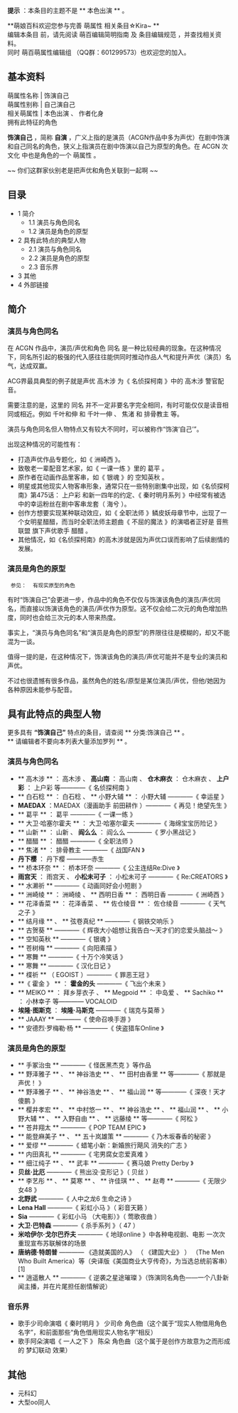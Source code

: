 **提示** ：本条目的主题不是 ** 本色出演  ** 。

**萌娘百科欢迎您参与完善 萌属性  相关条目☆Kira~ **  
编辑本条目  前，请先阅读  萌百编辑简明指南  及  条目编辑规范  ，并查找相关资料。  
同时  萌百萌属性编辑组  （QQ群：601299573）也欢迎您的加入。

**基本资料**  
---  
萌属性名称  |  饰演自己   
萌属性别称  |  自己演自己   
相关萌属性  |  本色出演  、  作者化身   
拥有此特征的角色  
  
**饰演自己** ，简称 **自演** ，广义上指的是演员（ACGN作品中多为声优）在剧中饰演和自己同名的角色，狭义上指演员在剧中饰演以自己为原型的角色。在
ACGN  次文化  中也是角色的一个  萌属性  。

~~ 你们这群家伙别老是把声优和角色关联到一起啊  ~~

##  目录

  * 1  简介 
    * 1.1  演员与角色同名 
    * 1.2  演员是角色的原型 
  * 2  具有此特点的典型人物 
    * 2.1  演员与角色同名 
    * 2.2  演员是角色的原型 
    * 2.3  音乐界 
  * 3  其他 
  * 4  外部链接 

##  简介

###  演员与角色同名

在 ACGN 作品中，演员/声优和角色  同名
是一种比较经典的现象。在这种情况下，同名所引起的极强的代入感往往能供同时推动作品人气和提升声优（演员）名气，达成双赢。

ACG界最具典型的例子就是声优  高木涉  为《  名侦探柯南  》中的  高木涉  警官配音。

需要注意的是，这里的  同名  并不一定非要名字完全相同，有时可能仅仅是读音相同或相近。例如  千叶和伸  和  千叶一伸  、  焦渚  和  排骨教主
等。

演员与角色同名但人物特点又有较大不同时，可以被称作“饰演‘自己’”。

出现这种情况的可能性有：

  * 打造声优作品专题化，如《  洲崎西  》。 
  * 致敬老一辈配音艺术家，如《  一课一练  》里的  葛平  。 
  * 原作者在动画作品里客串，如《  银魂  》的  空知英秋  。 
  * 明星或其他现实人物客串形象，通常只在一些特别剧集中出现，如《名侦探柯南》第475话：  上户彩  和新一四年的约定、《  秦时明月系列  》中经常有被选中的幸运粉丝在剧中客串龙套（  海兮  ）。 
  * 创作方想要实现某种联动效应，如《  全职法师  》鳞皮妖母章节中，出现了一个女明星醋醋，而当时全职法师主题曲《  不屈的魔法  》的演唱者正好是  音熊联盟  旗下声优歌手  醋醋  。 
  * 其他情况，如《名侦探柯南》的高木涉就是因为声优口误而影响了后续剧情的发展。 

###  演员是角色的原型

     参见：  有现实原型的角色 

有时“饰演自己”会更进一步，作品中的角色不仅仅与饰演该角色的演员/声优同名，而直接以饰演该角色的演员/声优作为原型。这不仅会给二次元的角色增加热度，同时也会给三次元的本人带来热度。

事实上，“演员与角色同名”和“演员是角色的原型”的界限往往是模糊的，却又不能混为一谈。

值得一提的是，在这种情况下，饰演该角色的演员/声优可能并不是专业的演员和声优。

不过也很遗憾有很多作品，虽然角色的姓名/原型是某位演员/声优，但他/她因为各种原因未能参与配音。

##  具有此特点的典型人物

更多具有 **“饰演自己”** 特点的条目，请查阅 ** 分类:饰演自己  ** 。  
** 请编辑者不要向本列表大量添加罗列  ** 。

###  演员与角色同名

  * ** 高木涉  ** ：  高木涉  、 **高山南** ：  高山南  、 **仓木麻衣** ：  仓木麻衣  、 **上户彩** ：  上户彩  等————《  名侦探柯南  》 
  * ** 白石稔  ** ：  白石稔  、 ** 小野大辅  ** ：  小野大辅  ————《  幸运星  》 
  * **MAEDAX** ：MAEDAX（漫画助手  前田耕作  ）————《  再见！绝望先生  》 
  * ** 葛平  ** ：  葛平  ————《  一课一练  》 
  * ** 大卫·哈塞尔霍夫  ** ：  大卫·哈塞尔霍夫  ————《  海绵宝宝历险记  》 
  * ** 山新  ** ：  山新  、 **阎么么** ：  阎么么  ————《  罗小黑战记  》 
  * ** 醋醋  ** ：  醋醋  ————《  全职法师  》 
  * ** 焦渚  ** ：  排骨教主  ————《  战国FAN  》 
  * **丹下樱** ：  丹下樱  ————赤生 
  * ** 桥本环奈  ** ：  桥本环奈  ————《  公主连结Re:Dive  》 
  * **雨宫天** ：  雨宫天  、 **小松未可子** ：  小松未可子  ————《  Re:CREATORS  》 
  * ** 水濑祈  ** ————《  动画同好会小短剧  》 
  * ** 洲崎绫  ** ：  洲崎绫  、 ** 西明日香  ** ：  西明日香  ————《  洲崎西  》 
  * ** 花泽香菜  ** ：  花泽香菜  、 ** 佐仓绫音  ** ：  佐仓绫音  ————《  天气之子  》 
  * ** 结月缘  ** 、 ** 弦卷真纪  ** ————《  钢铁交响乐  》 
  * ** 古贺葵  ** ————《  辉夜大小姐想让我告白～天才们的恋爱头脑战～  》 
  * ** 空知英秋  ** ————《  银魂  》 
  * ** 苍树梅  ** ————《  向阳素描  》 
  * ** 寒舞  ** ————《  十万个冷笑话  》 
  * ** 寒舞  ** ————《  汉化日记  》 
  * ** 楪祈  ** （  EGOIST  ）————《  罪恶王冠  》 
  * **《 霍金  》 ** ： **霍金的头** ————《  飞出个未来  》 
  * ** MEIKO  ** ：  拜乡芽衣子  、 ** Megpoid  ** ：  中岛爱  、 ** Sachiko  ** ：  小林幸子  等————  VOCALOID 
  * **埃隆·图斯克** ： **埃隆·马斯克** ————《  瑞克与莫蒂  》 
  * ** JAAAY  ** ————《  使命召唤手游  》 
  * ** 安德烈·罗梅勒·杨  ** ————《  侠盗猎车Online  》 

###  演员是角色的原型

  * ** 手冢治虫  ** ————《  怪医黑杰克  》等作品 
  * ** 野泽雅子  ** 、 ** 神谷浩史  ** 、 ** 田村由香里  ** 等————《  那就是声优！  》 
  * ** 野泽雅子  ** 、 ** 神谷浩史  ** 、 ** 福山润  ** 等————《  深夜！天才傻鹏  》 
  * ** 樱井孝宏  ** 、 ** 中村悠一  ** 、 ** 神谷浩史  ** 、 ** 福山润  ** 、 ** 小野大辅  ** 、 ** 入野自由  ** 、 ** 远藤绫  ** 等————《  阿松  》 
  * ** 苍井翔太  ** ————《  POP TEAM EPIC  》 
  * ** 能登麻美子  ** 、 ** 五十岚雄策  ** ————《  乃木坂春香的秘密  》 
  * ** 爱缪  ** ————《  蜡笔小新：新婚旅行飓风 消失的广志  》 
  * ** 内田真礼  ** ————《  宅男腐女恋爱真难  》 
  * ** 细江纯子  ** 、 ** 武丰  ** ————《  赛马娘 Pretty Derby  》 
  * **贝丝·比厄** ————《  熊出没·变形记  》（  贝丝  ） 
  * ** 李艺彤  ** 、 ** 莫寒  ** 、 ** 许佳琪  ** 、 ** 赵粤  ** ————《  无限少女48  》 
  * **北野武** ————《  人中之龙6 生命之诗  》 
  * **Lena Hall** ————《  彩虹小马  》（  彩音天籁  ） 
  * **Sia** ————《  彩虹小马  （大电影）》（  莺歌夜曲  ） 
  * **大卫·巴特森** ————《  杀手系列  》（  47  ） 
  * **米哈伊尔·戈尔巴乔夫** ————《  地球online  》中各种电视剧、电影  一次次重现宣布苏联解体的场景 
  * **唐纳德·特朗普** ————  《造就美国的人》  （  《建国大业》  ）  （The Men Who Built America）等（央译版《美国商业大亨传奇》，为当选总统前客串）  [1] 
  * ** 逍遥散人  ** ————《  逆袭之星途璀璨  》（饰演同名角色——一个八卦新闻主播，并在片尾担任剧情解说） 

###  音乐界

  * 歌手少司命演唱《  秦时明月  》  少司命  角色曲（这个属于“现实人物借用角色名字”，和前面那些“角色借用现实人物名字”相反） 
  * 歌手阿朵演唱《  一人之下  》  陈朵  角色曲（这个属于是创作方故意为之而形成的  梦幻联动  效果） 

##  其他

  * 元科幻 
  * 大型oo同人 